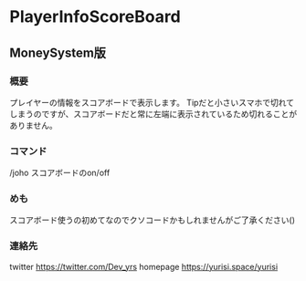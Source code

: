# PlayerInfoScoreBoard 

## MoneySystem版 


### 概要
プレイヤーの情報をスコアボードで表示します。
Tipだと小さいスマホで切れてしまうのですが、スコアボードだと常に左端に表示されているため切れることがありません。

### コマンド
/joho スコアボードのon/off

### めも
スコアボード使うの初めてなのでクソコードかもしれませんがご了承ください()

### 連絡先
twitter https://twitter.com/Dev_yrs
homepage https://yurisi.space/yurisi
